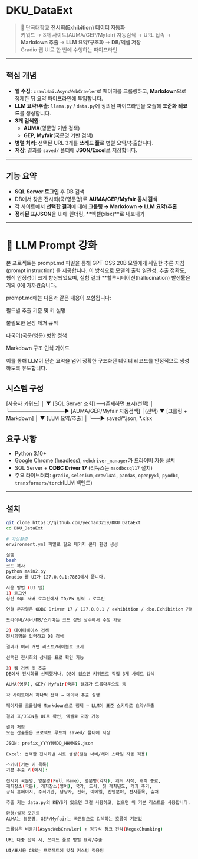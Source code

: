 # DKU_DataExt

> 🧠 단국대학교 **전시회(Exhibition) 데이터 자동화**  
> 키워드 → 3개 사이트(AUMA/GEP/Myfair) 자동검색 → URL 접속 → **Markdown 추출** → **LLM 요약/구조화** → **DB/엑셀 저장**  
> Gradio 웹 UI로 한 번에 수행하는 파이프라인

---

## 핵심 개념

- **웹 수집**: `crawl4ai.AsyncWebCrawler`로 페이지를 크롤링하고, **Markdown**으로 정제한 뒤 요약 파이프라인에 투입합니다.
- **LLM 요약/추출**: `llama.py` / `data.py`에 정의된 파이프라인을 호출해 **표준화 레코드**를 생성합니다.  
- **3개 검색원**:  
  - **AUMA**(영문명 기반 검색)  
  - **GEP, Myfair**(국문명 기반 검색)  
- **병렬 처리**: 선택된 URL 3개를 **쓰레드 풀**로 병렬 요약/추출합니다.  
- **저장**: 결과를 `saved/` 폴더에 **JSON/Excel**로 저장합니다.

---

## 기능 요약

- **SQL Server 로그인** 후 DB 검색  
- DB에서 찾은 전시회(국/영문명)로 **AUMA/GEP/Myfair 동시 검색**  
- 각 사이트에서 **선택한 결과**에 대해 **크롤링 → Markdown → LLM 요약/추출**  
- **정리된 표/JSON**을 UI에 렌더링, **엑셀(xlsx)**로 내보내기

---

# 💬 LLM Prompt 강화

본 프로젝트는 prompt.md 파일을 통해 GPT-OSS 20B 모델에게 세밀한 추론 지침(prompt instruction) 을 제공합니다.
이 방식으로 모델의 출력 일관성, 추출 정확도, 형식 안정성이 크게 향상되었으며,
실험 결과 **할루시네이션(hallucination) 발생률은 거의 0에 가까웠습니다.

prompt.md에는 다음과 같은 내용이 포함됩니다:

필드별 추출 기준 및 키 설명

불필요한 문장 제거 규칙

다국어(국문/영문) 병합 정책

Markdown 구조 인식 가이드

이를 통해 LLM이 단순 요약을 넘어 정확한 구조화된 데이터 레코드를 안정적으로 생성하도록 유도합니다.


## 시스템 구성

[사용자 키워드]
│
▼
[SQL Server 조회] ──(존재하면 표시/선택)
│
└───────────────▶ [AUMA/GEP/Myfair 자동검색]
│(선택)
▼
[크롤링 + Markdown]
│
▼
[LLM 요약/추출]
│
└──▶ saved/*.json, *.xlsx

## 요구 사항

- Python 3.10+
- Google Chrome (headless), `webdriver_manager`가 드라이버 자동 설치
- SQL Server + **ODBC Driver 17** (리눅스는 `msodbcsql17` 설치)
- 주요 라이브러리: `gradio`, `selenium`, `crawl4ai`, `pandas`, `openpyxl`, `pyodbc`, `transformers/torch`(LLM 백엔드)

---

## 설치

```bash
git clone https://github.com/yechan3219/DKU_DataExt
cd DKU_DataExt

# 가상환경
environment.yml 파일로 필요 패키지 콘다 환경 생성

실행
bash
코드 복사
python main2.py
Gradio 웹 UI가 127.0.0.1:7869에서 뜹니다.

사용 방법 (UI 탭)
1) 로그인
상단 SQL 서버 로그인에서 ID/PW 입력 → 로그인

연결 문자열은 ODBC Driver 17 / 127.0.0.1 / exhibition / dbo.Exhibition 기본값 사용

드라이버/서버/DB/스키마는 코드 상단 상수에서 수정 가능

2) 데이터베이스 검색
전시회명을 입력하고 DB 검색

결과가 여러 개면 리스트/테이블로 표시

선택된 전시회의 상세를 표로 확인 가능

3) 웹 검색 및 추출
DB에서 전시회를 선택했거나, DB에 없으면 키워드로 직접 3개 사이트 검색

AUMA(영문), GEP/ Myfair(국문) 결과가 드롭다운으로 뜸

각 사이트에서 하나씩 선택 → 데이터 추출 실행

페이지를 크롤링해 Markdown으로 정제 → LLM이 표준 스키마로 요약/추출

결과 표/JSON을 UI로 확인, 엑셀로 저장 가능

결과 저장
모든 산출물은 프로젝트 루트의 saved/ 폴더에 저장

JSON: prefix_YYYYMMDD_HHMMSS.json

Excel: 선택한 전시회별 시트 생성(컬럼 너비/헤더 스타일 자동 적용)

스키마(기본 키 목록)
기본 추출 키(예시):

전시회 국문명, 영문명(Full Name), 영문명(약자), 개최 시작, 개최 종료,
개최장소(국문), 개최장소(영어), 국가, 도시, 첫 개최년도, 개최 주기,
공식 홈페이지, 주최기관, 담당자, 전화, 이메일, 산업분야, 전시품목, 출처

추출 키는 data.py의 KEYS가 있으면 그걸 사용하고, 없으면 위 기본 리스트를 사용합니다.

환경/설정 포인트
AUMA는 영문명, GEP/Myfair는 국문명으로 검색하는 흐름이 기본값

크롤링은 비동기(AsyncWebCrawler) + 정규식 청크 전략(RegexChunking)

URL 다중 선택 시, 쓰레드 풀로 병렬 요약/추출

UI/표시용 CSS는 프로젝트에 맞춰 커스텀 적용됨

